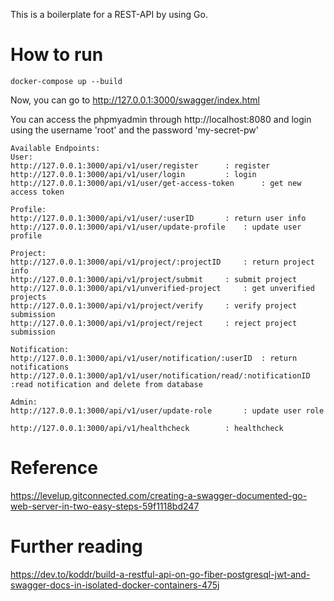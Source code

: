 This is a boilerplate for a REST-API by using Go.

# How to run

```
docker-compose up --build
```

Now, you can go to http://127.0.0.1:3000/swagger/index.html

You can access the phpmyadmin through http://localhost:8080 
and login using the username 'root' and the password 'my-secret-pw'

```
Available Endpoints:
User:
http://127.0.0.1:3000/api/v1/user/register		: register
http://127.0.0.1:3000/api/v1/user/login			: login
http://127.0.0.1:3000/api/v1/user/get-access-token  	: get new access token

Profile:
http://127.0.0.1:3000/api/v1/user/:userID		: return user info
http://127.0.0.1:3000/api/v1/user/update-profile	: update user profile

Project:
http://127.0.0.1:3000/api/v1/project/:projectID		: return project info
http://127.0.0.1:3000/api/v1/project/submit		: submit project
http://127.0.0.1:3000/api/v1/unverified-project		: get unverified projects
http://127.0.0.1:3000/api/v1/project/verify    	: verify project submission
http://127.0.0.1:3000/api/v1/project/reject		: reject project submission

Notification:
http://127.0.0.1:3000/api/v1/user/notification/:userID	: return notifications
http://127.0.0.1:3000/ap1/v1/user/notification/read/:notificationID	:read notification and delete from database

Admin:
http://127.0.0.1:3000/api/v1/user/update-role    	: update user role

http://127.0.0.1:3000/api/v1/healthcheck		: healthcheck
```

# Reference
https://levelup.gitconnected.com/creating-a-swagger-documented-go-web-server-in-two-easy-steps-59f1118bd247

# Further reading
https://dev.to/koddr/build-a-restful-api-on-go-fiber-postgresql-jwt-and-swagger-docs-in-isolated-docker-containers-475j
